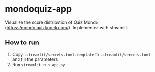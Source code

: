 # mondoquiz-app

Visualize the score distribution of Quiz Mondo (https://mondo.quizknock.com/).
Implemented with streamlit.

## How to run

1. Copy `.streamlit/secrets.toml.template` to `.streamlit/secrets.toml` and fill the parameters
2. Run `streamlit run app.py`